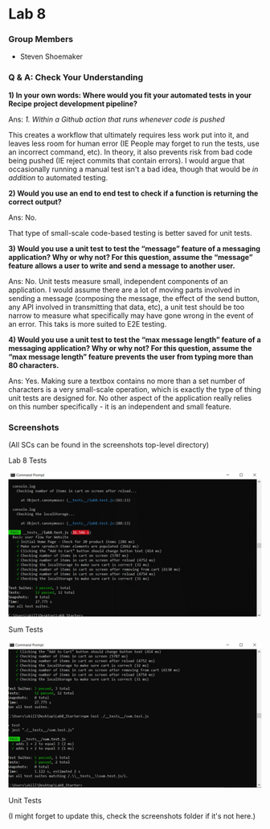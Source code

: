 # Lab 8

### Group Members
- Steven Shoemaker

### Q & A: Check Your Understanding

**1) In your own words: Where would you fit your automated tests in your Recipe project development pipeline?**


Ans: *1. Within a Github action that runs whenever code is pushed*

This creates a workflow that ultimately requires less work put into it, and leaves less room for human error (IE People may forget to run the tests, use an incorrect command, etc). In theory, it also prevents risk from bad code being pushed (IE reject commits that contain errors). I would argue that occasionally running a manual test isn't a bad idea, though that would be *in addition* to automated testing.

**2) Would you use an end to end test to check if a function is returning the correct output?**

Ans: No.

That type of small-scale code-based testing is better saved for unit tests.

**3) Would you use a unit test to test the “message” feature of a messaging application? Why or why not? For this question, assume the “message” feature allows a user to write and send a message to another user.**

Ans: No. Unit tests measure small, independent components of an application. I would assume there are a lot of moving parts involved in sending a message (composing the message, the effect of the send button, any API involved in transmitting that data, etc), a unit test should be too narrow to measure what specifically may have gone wrong in the event of an error. This taks is more suited to E2E testing.

**4) Would you use a unit test to test the “max message length” feature of a messaging application? Why or why not? For this question, assume the “max message length” feature prevents the user from typing more than 80 characters.**

Ans: Yes. Making sure a textbox contains no more than a set number of characters is a very small-scale operation, which is exactly the type of thing unit tests are designed for. No other aspect of the application really relies on this number specifically - it is an independent and small feature.

### Screenshots

(All SCs can be found in the screenshots top-level directory)

Lab 8 Tests

![image](screenshots/lab8.png)

Sum Tests

![image](screenshots/sum.png)

Unit Tests

(I might forget to update this, check the screenshots folder if it's not here.)